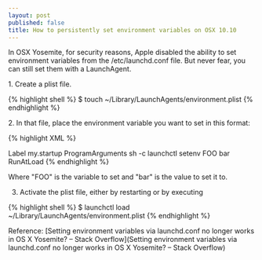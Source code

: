 ```yaml
---
layout: post
published: false
title: How to persistently set environment variables on OSX 10.10
---
```

In OSX Yosemite, for security reasons, Apple disabled the ability to set environment variables from the /etc/launchd.conf file. But never fear, you can still set them with a LaunchAgent.

1\. Create a plist file.

{% highlight shell %}
$ touch ~/Library/LaunchAgents/environment.plist
{% endhighlight %}

2\. In that file, place the environment variable you want to set in this format:

{% highlight XML %}
<?xml version="1.0" encoding="UTF-8"?>
<!DOCTYPE plist PUBLIC "-//Apple//DTD PLIST 1.0//EN" "http://www.apple.com/DTDs/PropertyList-1.0.dtd">
<plist version="1.0">
<dict>
  <key>Label</key>
  <string>my.startup</string>
  <key>ProgramArguments</key>
  <array>
    <string>sh</string>
    <string>-c</string>
    <string>
    launchctl setenv FOO bar
    </string>

  </array>
  <key>RunAtLoad</key>
  <true/>
</dict>
</plist>
{% endhighlight %}

Where "FOO" is the variable to set and "bar" is the value to set it to.

3. Activate the plist file, either by restarting or by executing

{% highlight shell %}
$ launchctl load ~/Library/LaunchAgents/environment.plist
{% endhighlight %}

Reference: [Setting environment variables via launchd.conf no longer works in OS X Yosemite? – Stack Overflow](Setting environment variables via launchd.conf no longer works in OS X Yosemite? – Stack Overflow)

